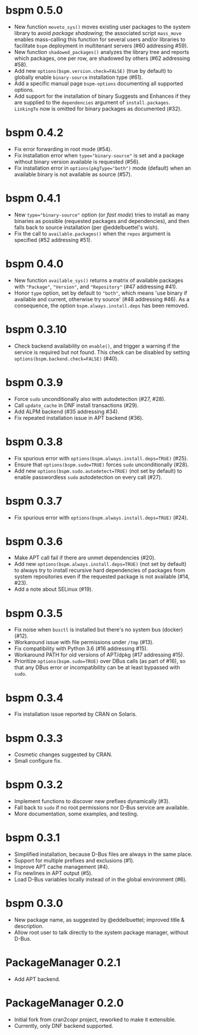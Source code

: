 # bspm 0.5.0

- New function `moveto_sys()` moves existing user packages to the system
  library to avoid _package shadowing_; the associated script `mass_move`
  enables mass-calling this function for several users and/or libraries to
  facilitate `bspm` deployment in multitenant servers (#60 addressing #59).
- New function `shadowed_packages()` analyzes the library tree and reports
  which packages, one per row, are shadowed by others (#62 addressing #58).
- Add new `options(bspm.version.check=FALSE)` (true by default) to globally
  enable `binary-source` installation type (#61).
- Add a specific manual page `bspm-options` documenting all supported options.
- Add support for the installation of binary Suggests and Enhances if they are
  supplied to the `dependencies` argument of `install.packages`.
  `LinkingTo` now is omitted for binary packages as documented (#32).

# bspm 0.4.2

- Fix error forwarding in root mode (#54).
- Fix installation error when `type="binary-source"` is set and
  a package without binary version available is requested (#56).
- Fix installation error in `options(pkgType="both")` mode (default) when an
  available binary is not available as source (#57).

# bspm 0.4.1

- New `type="binary-source"` option (or _fast mode_) tries to install as many
  binaries as possible (requested packages and dependencies), and then falls
  back to source installation (per @eddelbuettel's wish).
- Fix the call to `available.packages()` when the `repos` argument is specified
  (#52 addressing #51).

# bspm 0.4.0

- New function `available_sys()` returns a matrix of available packages with
  `"Package"`, `"Version"`, and `"Repository"` (#47 addressing #41).
- Honor `type` option, set by default to `"both"`, which means 'use binary
  if available and current, otherwise try source' (#48 addressing #46).
  As a consequence, the option `bspm.always.install.deps` has been removed.

# bspm 0.3.10

- Check backend availability on `enable()`, and trigger a warning if the
  service is required but not found. This check can be disabled by setting
  `options(bspm.backend.check=FALSE)` (#40).

# bspm 0.3.9

- Force `sudo` unconditionally also with autodetection (#27, #28).
- Call `update_cache` in DNF install transactions (#29).
- Add ALPM backend (#35 addressing #34).
- Fix repeated installation issue in APT backend (#36).

# bspm 0.3.8

- Fix spurious error with `options(bspm.always.install.deps=TRUE)` (#25).
- Ensure that `options(bspm.sudo=TRUE)` forces `sudo` unconditionally (#28).
- Add new `options(bspm.sudo.autodetect=TRUE)` (not set by default) to enable
  passwordless `sudo` autodetection on every call (#27).

# bspm 0.3.7

- Fix spurious error with `options(bspm.always.install.deps=TRUE)` (#24).

# bspm 0.3.6

- Make APT call fail if there are unmet dependencies (#20).
- Add new `options(bspm.always.install.deps=TRUE)` (not set by default) to
  always try to install recursive hard dependencies of packages from system
  repositories even if the requested package is not available (#14, #23).
- Add a note about SELinux (#19).

# bspm 0.3.5

- Fix noise when `busctl` is installed but there's no system bus (docker) (#12).
- Workaround issue with file permissions under `/tmp` (#13).
- Fix compatibility with Python 3.6 (#16 addressing #15).
- Workaround PATH for old versions of APT/dpkg (#17 addressing #15).
- Prioritize `options(bspm.sudo=TRUE)` over DBus calls (as part of #16), so that
  any DBus error or incompatibility can be at least bypassed with `sudo`.

# bspm 0.3.4

- Fix installation issue reported by CRAN on Solaris.

# bspm 0.3.3

- Cosmetic changes suggested by CRAN.
- Small configure fix.

# bspm 0.3.2

- Implement functions to discover new prefixes dynamically (#3).
- Fall back to `sudo` if no root permissions nor D-Bus service are available.
- More documentation, some examples, and testing.

# bspm 0.3.1

- Simplified installation, because D-Bus files are always in the same place.
- Support for multiple prefixes and exclusions (#1).
- Improve APT cache management (#4).
- Fix newlines in APT output (#5).
- Load D-Bus variables locally instead of in the global environment (#6).

# bspm 0.3.0

- New package name, as suggested by @eddelbuettel; improved title & description.
- Allow root user to talk directly to the system package manager, without D-Bus.

# PackageManager 0.2.1

- Add APT backend.

# PackageManager 0.2.0

- Initial fork from cran2copr project, reworked to make it extensible.
- Currently, only DNF backend supported.
